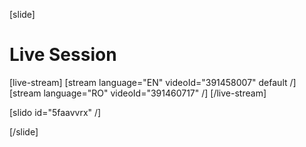 [slide]
# Live Session

[live-stream]
[stream language="EN" videoId="391458007" default /]
[stream language="RO" videoId="391460717"  /]
[/live-stream]

[slido id="5faavvrx" /]

[/slide]